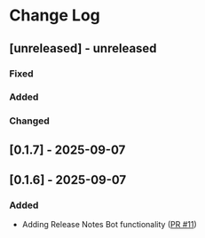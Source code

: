 # Change Log

## [unreleased] - unreleased

### Fixed


### Added


### Changed


## [0.1.7] - 2025-09-07

## [0.1.6] - 2025-09-07

### Added

- Adding Release Notes Bot functionality ([PR #11](https://github.com/redvers/jndi-file-scanner/pull/11))

